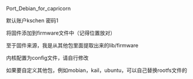 Port_Debian_for_capricorn

默认账户kschen
密码1

将固件添加到firmware文件中（记得位置放对）

至于固件来源，我是从其他包里面提取出来的lib/firmware

内核配置为config文件，请自行修改

如果要自定义其他包，例如mobian，kail，ubuntu，可以自己替换rootfs文件的

